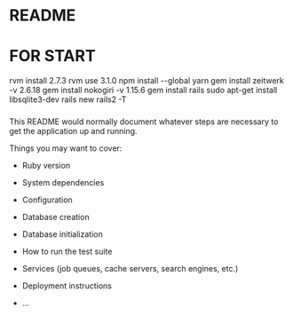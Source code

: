 # README

# FOR START
rvm install 2.7.3
rvm use 3.1.0
npm install --global yarn
gem install zeitwerk -v 2.6.18
gem install nokogiri -v 1.15.6
gem install rails
sudo apt-get install libsqlite3-dev
rails new rails2 -T
###

This README would normally document whatever steps are necessary to get the
application up and running.

Things you may want to cover:

* Ruby version

* System dependencies

* Configuration

* Database creation

* Database initialization

* How to run the test suite

* Services (job queues, cache servers, search engines, etc.)

* Deployment instructions

* ...

